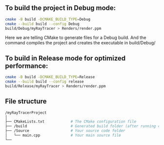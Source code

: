 ## To build the project in Debug mode:

```bash
cmake -B build -DCMAKE_BUILD_TYPE=Debug
cmake --build build --config Debug
build/Debug/myRayTracer > Renders/render.ppm
```
Here we are telling CMake to generate files for a Debug build. And the command compiles the project and creates the executable in build/Debug/

## To build in Release mode for optimized performance:

```bash
cmake -B build -DCMAKE_BUILD_TYPE=Release
cmake --build build --config release
build/Release/myRayTracer > Renders/render.ppm
```

## File structure
```bash
/myRayTracerProject
│
├── CMakeLists.txt            # The CMake configuration file
├── /build                    # Generated build folder (after running cmake)
├── /Source                   # Your source code folder
│   └── main.cpp              # Your main source file
└── 

```